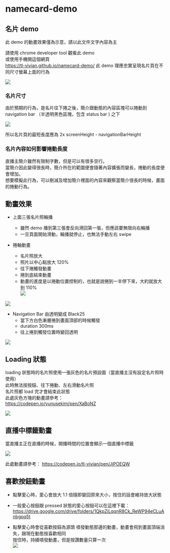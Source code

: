 # namecard-demo
## 名片 demo

此 demo 的動畫效果僅為示意，請以此文件文字內容為主  


請使用 chrome developer tool 觀看此 demo  
或使用手機開這個網頁  
https://tl-vivian.github.io/namecard-demo/
此 demo 理應忠實呈現名片頁在不同尺寸螢幕上面的行為  


![](https://paper-attachments.dropbox.com/s_0243D5CDCA730DAAAF37F1260A6EE631E374860C1D5CF91767A98580D9FE0F1F_1567594901969_image.png)

### 名片尺寸

由於預期的行為，是名片往下捲之後，簡介跟動態的內容區塊可以捲動到 navigation bar （半透明黑色區塊，包含 status bar ) 之下  

![](https://paper-attachments.dropbox.com/s_0243D5CDCA730DAAAF37F1260A6EE631E374860C1D5CF91767A98580D9FE0F1F_1567587136207_image.png)


所以名片頁的最短長度應為 2x screenHeight - navigationBarHeight  


### 名片內容如何影響捲動長度
  
直播主簡介雖然有限制字數，但是可以有很多空行。  
當簡介因此變得很長時，簡介所在的範圍便會隨著內容擴張而變長，捲動的長度便會增加。  
想要模擬此行為，可以刪減及增加簡介裡面的內容來觀察當簡介很長的時候，畫面的捲動行為。  


## 動畫效果
- 上面三張名片照輪播
    - 雖然 demo 播到第三張會反向滑回第一張，但應該要無限向右輪播
    - 一旦頁面開始滑動，輪播就停止，也無法手動左右 swipe


- 捲軸動畫
    - 名片照放大
    - 照片以中心點放大 120%
    - 往下捲觸發動畫
    - 捲到底結束動畫
    - 動畫的進度是以捲動位置控制的，也就是說捲到一半停下來，大約就放大到 110%   
![](https://paper-attachments.dropbox.com/s_0243D5CDCA730DAAAF37F1260A6EE631E374860C1D5CF91767A98580D9FE0F1F_1567584386498_image.png)

![](https://paper-attachments.dropbox.com/s_0243D5CDCA730DAAAF37F1260A6EE631E374860C1D5CF91767A98580D9FE0F1F_1567589654701_image.png)

- Navigation Bar 由透明變成 Black25
    - 當下方白色漸層捲到畫面頂部的時候觸發
    - duration 300ms
    - 往上捲到觸發位置時變回透明
   
![](https://paper-attachments.dropbox.com/s_0243D5CDCA730DAAAF37F1260A6EE631E374860C1D5CF91767A98580D9FE0F1F_1567589759774_image.png)



## Loading 狀態

loading 狀態時的名片照使用一張灰色的名片預設圖（當直播主沒有設定名片照時使用）  
此時無法按按鈕、往下捲動、左右滑動名片照  
名片照都 load 完才會結束此狀態  
此處灰色方塊的動畫請參考：  
https://codepen.io/yunusekim/pen/XaBoNZ


![](https://paper-attachments.dropbox.com/s_0243D5CDCA730DAAAF37F1260A6EE631E374860C1D5CF91767A98580D9FE0F1F_1567589101976_image.png)




## 直播中標籤動畫

當直播主正在直播的時候，開播時間的位置會顯示一個直播中標籤


![](https://paper-attachments.dropbox.com/s_0243D5CDCA730DAAAF37F1260A6EE631E374860C1D5CF91767A98580D9FE0F1F_1567590545155_image.png)

此處動畫請參考：
https://codepen.io/tl-vivian/pen/JjPOEQW



## 喜歡按鈕動畫
- 點擊愛心時，愛心會放大 1.1 倍隨即變回原來大小，按住的話會維持放大狀態
- 一般愛心按鈕跟 pressed 狀態的愛心按鈕可以在這裡下載：
https://drive.google.com/drive/folders/1QkpZiLqqnR8Ck_ReWP94eCLuAnbgpq5t  

- 點擊愛心時會從喜歡按鈕為源頭
    噴發動態那邊的動畫，動畫會飛到畫面頂端消失，跟現在動態按喜歡相同  
    按住時，持續噴發動畫，但是按讚數量只算一次  
![](https://paper-attachments.dropbox.com/s_0243D5CDCA730DAAAF37F1260A6EE631E374860C1D5CF91767A98580D9FE0F1F_1567594608304_IMG_C5B6AFBFE513-1.jpeg)
